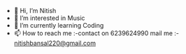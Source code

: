 - 👋 Hi, I’m Nitish
- 👀 I’m interested in Music
- 🌱 I’m currently learning Coding
- 📫 How to reach me :-contact on 6239624990
                       mail me :- nitishbansal220@gmail.com

<!---
Nitish990/Nitish990 is a ✨ special ✨ repository because its `README.md` (this file) appears on your GitHub profile.
You can click the Preview link to take a look at your changes.
--->
